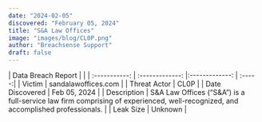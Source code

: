 ```yaml
---
date: "2024-02-05"
discovered: "February 05, 2024"
title: "S&A Law Offices"
image: "images/blog/CL0P.png"
author: "Breachsense Support"
draft: false
---
```


| Data Breach Report           |              | 
| :-----------: | :-------------:     |:-------------:    | :-----:|
| Victim      | sandalawoffices.com      | 
| Threat Actor      | CL0P      | 
| Date Discovered      | Feb 05, 2024      | 
| Description      | S&A Law Offices (“S&A”) is a full-service law firm comprising of experienced, well-recognized, and accomplished professionals.      | 
| Leak Size      | Unknown      | 

